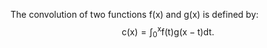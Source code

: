 The convolution of two functions f(x) and g(x) is defined by:
$$\mathrm{c(x)} = \int _0 ^{\mathrm{x}} \mathrm{f(t)g(x-t)dt} .$$
